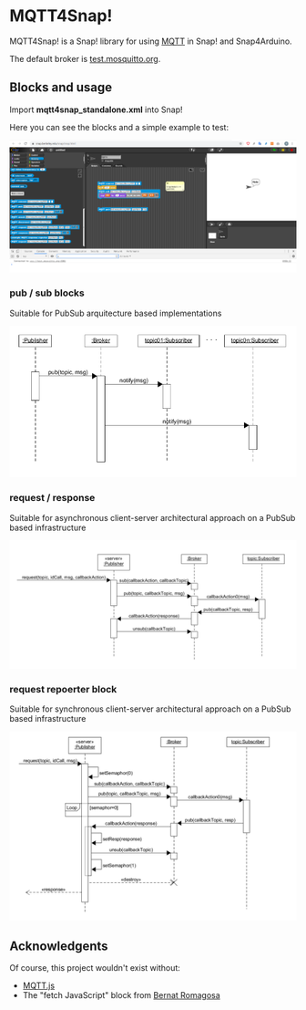 # MQTT4Snap!

MQTT4Snap! is a Snap! library for using [MQTT](https://en.wikipedia.org/wiki/MQTT) in Snap! and Snap4Arduino.

The default broker is  [test.mosquitto.org](https://test.mosquitto.org).

## Blocks and usage

Import  **mqtt4snap_standalone.xml** into Snap!

Here you can see the blocks and a simple example to test:

![Minimal example](img/mqtt4snap.png)


### pub / sub blocks

Suitable for PubSub arquitecture based implementations

![pub sub blocks](img/PubSub.png)

### request / response

Suitable for asynchronous client-server architectural approach on a PubSub based infrastructure

![request response blocks](img/PubSub_client-server_async.png)

### request repoerter block

Suitable for synchronous client-server architectural approach on a PubSub based infrastructure

![request reporter block](img/PubSub_client-server_sync.png)

## Acknowledgents

Of course, this project wouldn't exist without:

- [MQTT.js](https://github.com/mqttjs/MQTT.js)
- The "fetch JavaScript" block from [Bernat Romagosa](https://github.com/bromagosa)

